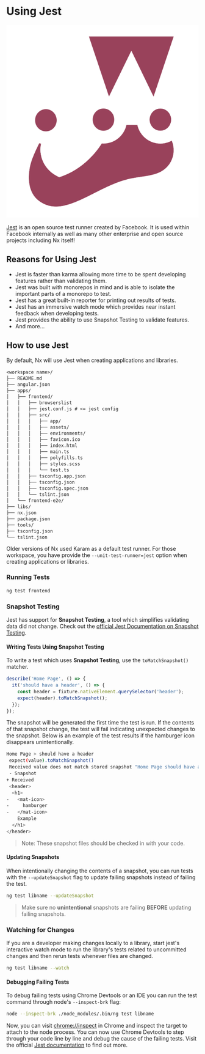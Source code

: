 # Using Jest

![Jest logo](../fundamentals/jest-logo.png)

[Jest](https://jestjs.io/) is an open source test runner created by Facebook. It is used within Facebook internally as well as many other enterprise and open source projects including Nx itself!

## Reasons for Using Jest

- Jest is faster than karma allowing more time to be spent developing features rather than validating them.
- Jest was built with monorepos in mind and is able to isolate the important parts of a monorepo to test.
- Jest has a great built-in reporter for printing out results of tests.
- Jest has an immersive watch mode which provides near instant feedback when developing tests.
- Jest provides the ability to use Snapshot Testing to validate features.
- And more...

## How to use Jest

By default, Nx will use Jest when creating applications and libraries.

```treeview
<workspace name>/
├── README.md
├── angular.json
├── apps/
│   ├── frontend/
│   │   ├── browserslist
│   │   ├── jest.conf.js # <= jest config
│   │   ├── src/
│   │   │   ├── app/
│   │   │   ├── assets/
│   │   │   ├── environments/
│   │   │   ├── favicon.ico
│   │   │   ├── index.html
│   │   │   ├── main.ts
│   │   │   ├── polyfills.ts
│   │   │   ├── styles.scss
│   │   │   └── test.ts
│   │   ├── tsconfig.app.json
│   │   ├── tsconfig.json
│   │   ├── tsconfig.spec.json
│   │   └── tslint.json
│   └── frontend-e2e/
├── libs/
├── nx.json
├── package.json
├── tools/
├── tsconfig.json
└── tslint.json
```

Older versions of Nx used Karam as a default test runner. For those workspace, you have provide the `--unit-test-runner=jest` option when creating applications or libraries.

### Running Tests

```bash
ng test frontend
```

### Snapshot Testing

Jest has support for **Snapshot Testing**, a tool which simplifies validating data did not change. Check out the [official Jest Documentation on Snapshot Testing](https://jestjs.io/docs/en/snapshot-testing).

#### Writing Tests Using Snapshot Testing

To write a test which uses **Snapshot Testing**, use the `toMatchSnapshot()` matcher.

```typescript
describe('Home Page', () => {
  it('should have a header', () => {
    const header = fixture.nativeElement.querySelector('header');
    expect(header).toMatchSnapshot();
  });
});
```

The snapshot will be generated the first time the test is run. If the contents of that snapshot change, the test will fail indicating unexpected changes to the snapshot. Below is an example of the test results if the hamburger icon disappears unintentionally.

```bash
Home Page > should have a header
 expect(value).toMatchSnapshot()
 Received value does not match stored snapshot "Home Page should have a header 1".
 - Snapshot
+ Received
 <header>
  <h1>
-   <mat-icon>
-     hamburger
-   </mat-icon>
    Example
  </h1>
</header>
```

> Note: These snapshot files should be checked in with your code.

#### Updating Snapshots

When intentionally changing the contents of a snapshot, you can run tests with the `--updateSnapshot` flag to update failing snapshots instead of failing the test.

```bash
ng test libname --updateSnapshot
```

> Make sure no **unintentional** snapshots are failing **BEFORE** updating failing snapshots.

### Watching for Changes

If you are a developer making changes locally to a library, start jest's interactive watch mode to run the library's tests related to uncommitted changes and then rerun tests whenever files are changed.

```bash
ng test libname --watch
```

#### Debugging Failing Tests

To debug failing tests using Chrome Devtools or an IDE you can run the test command through node's `--inspect-brk` flag:

```bash
node --inspect-brk ./node_modules/.bin/ng test libname
```

Now, you can visit [chrome://inspect](chrome://inspect) in Chrome and inspect the target to attach to the node process. You can now use Chrome Devtools to step through your code line by line and debug the cause of the failing tests. Visit the official [Jest documentation](https://jestjs.io/docs/en/troubleshooting#tests-are-failing-and-you-don-t-know-why) to find out more.
